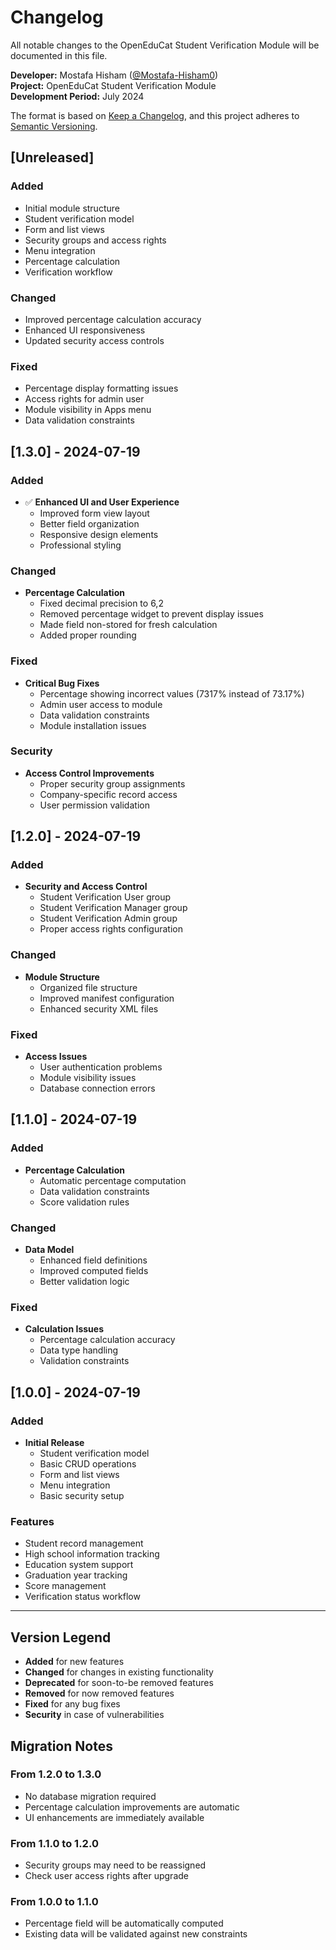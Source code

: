 # Changelog

All notable changes to the OpenEduCat Student Verification Module will be documented in this file.

**Developer:** Mostafa Hisham ([@Mostafa-Hisham0](https://github.com/Mostafa-Hisham0))  
**Project:** OpenEduCat Student Verification Module  
**Development Period:** July 2024

The format is based on [Keep a Changelog](https://keepachangelog.com/en/1.0.0/),
and this project adheres to [Semantic Versioning](https://semver.org/spec/v2.0.0.html).

## [Unreleased]

### Added
- Initial module structure
- Student verification model
- Form and list views
- Security groups and access rights
- Menu integration
- Percentage calculation
- Verification workflow

### Changed
- Improved percentage calculation accuracy
- Enhanced UI responsiveness
- Updated security access controls

### Fixed
- Percentage display formatting issues
- Access rights for admin user
- Module visibility in Apps menu
- Data validation constraints

## [1.3.0] - 2024-07-19

### Added
- ✅ **Enhanced UI and User Experience**
  - Improved form view layout
  - Better field organization
  - Responsive design elements
  - Professional styling

### Changed
- **Percentage Calculation**
  - Fixed decimal precision to 6,2
  - Removed percentage widget to prevent display issues
  - Made field non-stored for fresh calculation
  - Added proper rounding

### Fixed
- **Critical Bug Fixes**
  - Percentage showing incorrect values (7317% instead of 73.17%)
  - Admin user access to module
  - Data validation constraints
  - Module installation issues

### Security
- **Access Control Improvements**
  - Proper security group assignments
  - Company-specific record access
  - User permission validation

## [1.2.0] - 2024-07-19

### Added
- **Security and Access Control**
  - Student Verification User group
  - Student Verification Manager group
  - Student Verification Admin group
  - Proper access rights configuration

### Changed
- **Module Structure**
  - Organized file structure
  - Improved manifest configuration
  - Enhanced security XML files

### Fixed
- **Access Issues**
  - User authentication problems
  - Module visibility issues
  - Database connection errors

## [1.1.0] - 2024-07-19

### Added
- **Percentage Calculation**
  - Automatic percentage computation
  - Data validation constraints
  - Score validation rules

### Changed
- **Data Model**
  - Enhanced field definitions
  - Improved computed fields
  - Better validation logic

### Fixed
- **Calculation Issues**
  - Percentage calculation accuracy
  - Data type handling
  - Validation constraints

## [1.0.0] - 2024-07-19

### Added
- **Initial Release**
  - Student verification model
  - Basic CRUD operations
  - Form and list views
  - Menu integration
  - Basic security setup

### Features
- Student record management
- High school information tracking
- Education system support
- Graduation year tracking
- Score management
- Verification status workflow

---

## Version Legend

- **Added** for new features
- **Changed** for changes in existing functionality
- **Deprecated** for soon-to-be removed features
- **Removed** for now removed features
- **Fixed** for any bug fixes
- **Security** in case of vulnerabilities

## Migration Notes

### From 1.2.0 to 1.3.0
- No database migration required
- Percentage calculation improvements are automatic
- UI enhancements are immediately available

### From 1.1.0 to 1.2.0
- Security groups may need to be reassigned
- Check user access rights after upgrade

### From 1.0.0 to 1.1.0
- Percentage field will be automatically computed
- Existing data will be validated against new constraints 